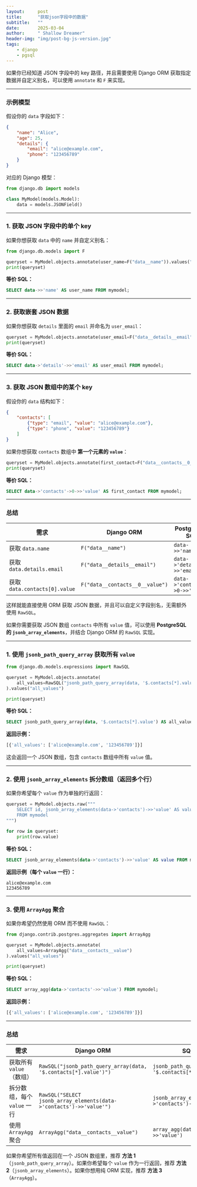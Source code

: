 ```yaml
---
layout:     post
title:      "获取json字段中的数据"
subtitle:   ""
date:       2025-03-04
author:     " Shallow Dreamer"
header-img: "img/post-bg-js-version.jpg"
tags:
    - django
    - pgsql
---
```


如果你已经知道 JSON 字段中的 key 路径，并且需要使用 Django ORM 获取指定数据并自定义别名，可以使用 `annotate` 和 `F` 来实现。

------

### **示例模型**

假设你的 `data` 字段如下：

```json
{
    "name": "Alice",
    "age": 25,
    "details": {
        "email": "alice@example.com",
        "phone": "123456789"
    }
}
```

对应的 Django 模型：

```python
from django.db import models

class MyModel(models.Model):
    data = models.JSONField()
```

------

### **1. 获取 JSON 字段中的单个 key**

如果你想获取 `data` 中的 `name` 并自定义别名：

```python
from django.db.models import F

queryset = MyModel.objects.annotate(user_name=F("data__name")).values("user_name")
print(queryset)
```

**等价 SQL：**

```sql
SELECT data->>'name' AS user_name FROM mymodel;
```

------

### **2. 获取嵌套 JSON 数据**

如果你想获取 `details` 里面的 `email` 并命名为 `user_email`：

```python
queryset = MyModel.objects.annotate(user_email=F("data__details__email")).values("user_email")
print(queryset)
```

**等价 SQL：**

```sql
SELECT data->'details'->>'email' AS user_email FROM mymodel;
```

------

### **3. 获取 JSON 数组中的某个 key**

假设你的 `data` 结构如下：

```json
{
    "contacts": [
        {"type": "email", "value": "alice@example.com"},
        {"type": "phone", "value": "123456789"}
    ]
}
```

如果你想获取 `contacts` 数组中 **第一个元素的 `value`**：

```python
queryset = MyModel.objects.annotate(first_contact=F("data__contacts__0__value")).values("first_contact")
print(queryset)
```

**等价 SQL：**

```sql
SELECT data->'contacts'->0->>'value' AS first_contact FROM mymodel;
```

------

### **总结**

| 需求                          | Django ORM                      | PostgreSQL SQL                  |
| ----------------------------- | ------------------------------- | ------------------------------- |
| 获取 `data.name`              | `F("data__name")`               | `data->>'name'`                 |
| 获取 `data.details.email`     | `F("data__details__email")`     | `data->'details'->>'email'`     |
| 获取 `data.contacts[0].value` | `F("data__contacts__0__value")` | `data->'contacts'->0->>'value'` |

这样就能直接使用 ORM 获取 JSON 数据，并且可以自定义字段别名，无需额外使用 `RawSQL`。

如果你需要获取 JSON 数组 `contacts` 中所有 `value` 值，可以使用 **PostgreSQL 的 `jsonb_array_elements`**，并结合 Django ORM 的 `RawSQL` 实现。

------

### **1. 使用 `jsonb_path_query_array` 获取所有 `value`**

```python
from django.db.models.expressions import RawSQL

queryset = MyModel.objects.annotate(
    all_values=RawSQL("jsonb_path_query_array(data, '$.contacts[*].value')", [])
).values("all_values")

print(queryset)
```

**等价 SQL：**

```sql
SELECT jsonb_path_query_array(data, '$.contacts[*].value') AS all_values FROM mymodel;
```

**返回示例：**

```python
[{'all_values': ['alice@example.com', '123456789']}]
```

这会返回一个 JSON 数组，包含 `contacts` 数组中所有 `value` 值。

------

### **2. 使用 `jsonb_array_elements` 拆分数组（返回多个行）**

如果你希望每个 `value` 作为单独的行返回：

```python
queryset = MyModel.objects.raw("""
    SELECT id, jsonb_array_elements(data->'contacts')->>'value' AS value
    FROM mymodel
""")

for row in queryset:
    print(row.value)
```

**等价 SQL：**

```sql
SELECT jsonb_array_elements(data->'contacts')->>'value' AS value FROM mymodel;
```

**返回示例（每个 `value` 一行）：**

```
alice@example.com
123456789
```

------

### **3. 使用 `ArrayAgg` 聚合**

如果你希望仍然使用 ORM 而不使用 `RawSQL`：

```python
from django.contrib.postgres.aggregates import ArrayAgg

queryset = MyModel.objects.annotate(
    all_values=ArrayAgg("data__contacts__value")
).values("all_values")

print(queryset)
```

**等价 SQL：**

```sql
SELECT array_agg(data->'contacts'->>'value') FROM mymodel;
```

**返回示例：**

```python
[{'all_values': ['alice@example.com', '123456789']}]
```

------

### **总结**

| 需求                        | Django ORM                                                   | SQL 语句                                              |
| --------------------------- | ------------------------------------------------------------ | ----------------------------------------------------- |
| 获取所有 `value`（数组）    | `RawSQL("jsonb_path_query_array(data, '$.contacts[*].value')")` | `jsonb_path_query_array(data, '$.contacts[*].value')` |
| 拆分数组，每个 `value` 一行 | `RawSQL("SELECT jsonb_array_elements(data->'contacts')->>'value'")` | `jsonb_array_elements(data->'contacts')->>'value'`    |
| 使用 `ArrayAgg` 聚合        | `ArrayAgg("data__contacts__value")`                          | `array_agg(data->'contacts'->>'value')`               |

如果你希望所有值返回在一个 JSON 数组里，推荐 **方法 1**（`jsonb_path_query_array`）。如果你希望每个 `value` 作为一行返回，推荐 **方法 2**（`jsonb_array_elements`）。如果你想用纯 ORM 实现，推荐 **方法 3**（`ArrayAgg`）。
